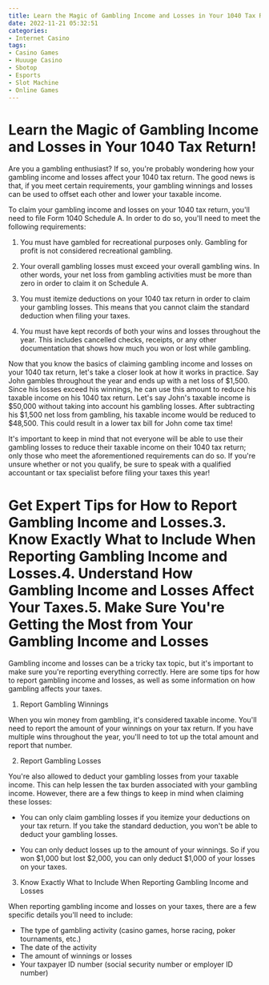 ```yaml
---
title: Learn the Magic of Gambling Income and Losses in Your 1040 Tax Return!
date: 2022-11-21 05:32:51
categories:
- Internet Casino
tags:
- Casino Games
- Huuuge Casino
- Sbotop
- Esports
- Slot Machine
- Online Games
---
```



#  Learn the Magic of Gambling Income and Losses in Your 1040 Tax Return!

Are you a gambling enthusiast? If so, you're probably wondering how your gambling income and losses affect your 1040 tax return. The good news is that, if you meet certain requirements, your gambling winnings and losses can be used to offset each other and lower your taxable income.

To claim your gambling income and losses on your 1040 tax return, you'll need to file Form 1040 Schedule A. In order to do so, you'll need to meet the following requirements:

1. You must have gambled for recreational purposes only. Gambling for profit is not considered recreational gambling.

2. Your overall gambling losses must exceed your overall gambling wins. In other words, your net loss from gambling activities must be more than zero in order to claim it on Schedule A.

3. You must itemize deductions on your 1040 tax return in order to claim your gambling losses. This means that you cannot claim the standard deduction when filing your taxes.

4. You must have kept records of both your wins and losses throughout the year. This includes cancelled checks, receipts, or any other documentation that shows how much you won or lost while gambling.

Now that you know the basics of claiming gambling income and losses on your 1040 tax return, let's take a closer look at how it works in practice. Say John gambles throughout the year and ends up with a net loss of $1,500. Since his losses exceed his winnings, he can use this amount to reduce his taxable income on his 1040 tax return. Let's say John's taxable income is $50,000 without taking into account his gambling losses. After subtracting his $1,500 net loss from gambling, his taxable income would be reduced to $48,500. This could result in a lower tax bill for John come tax time!

It's important to keep in mind that not everyone will be able to use their gambling losses to reduce their taxable income on their 1040 tax return; only those who meet the aforementioned requirements can do so. If you're unsure whether or not you qualify, be sure to speak with a qualified accountant or tax specialist before filing your taxes this year!

#  Get Expert Tips for How to Report Gambling Income and Losses.3. Know Exactly What to Include When Reporting Gambling Income and Losses.4. Understand How Gambling Income and Losses Affect Your Taxes.5. Make Sure You're Getting the Most from Your Gambling Income and Losses

Gambling income and losses can be a tricky tax topic, but it's important to make sure you're reporting everything correctly. Here are some tips for how to report gambling income and losses, as well as some information on how gambling affects your taxes.

1. Report Gambling Winnings

When you win money from gambling, it's considered taxable income. You'll need to report the amount of your winnings on your tax return. If you have multiple wins throughout the year, you'll need to tot up the total amount and report that number.

2. Report Gambling Losses

You're also allowed to deduct your gambling losses from your taxable income. This can help lessen the tax burden associated with your gambling income. However, there are a few things to keep in mind when claiming these losses:

- You can only claim gambling losses if you itemize your deductions on your tax return. If you take the standard deduction, you won't be able to deduct your gambling losses.

- You can only deduct losses up to the amount of your winnings. So if you won $1,000 but lost $2,000, you can only deduct $1,000 of your losses on your taxes.

3. Know Exactly What to Include When Reporting Gambling Income and Losses

When reporting gambling income and losses on your taxes, there are a few specific details you'll need to include:

- The type of gambling activity (casino games, horse racing, poker tournaments, etc.)
- The date of the activity
- The amount of winnings or losses
- Your taxpayer ID number (social security number or employer ID number)
